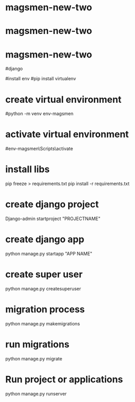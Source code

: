 # magsmen-new-two

# magsmen-new-two
# magsmen-new-two
#django

#install env
#pip install virtualenv
# create virtual environment
#python -m venv env-magsmen

# activate virtual environment
#env-magsmen\Scripts\activate

# install libs
pip freeze > requirements.txt 
pip install -r requirements.txt

# create django  project
Django-admin startproject "PROJECTNAME"

# create django app 
python manage.py startapp "APP NAME"

# create super user 
python manage.py createsuperuser
# migration process 

python manage.py makemigrations 

# run migrations 
python manage.py migrate 

# Run project or applications
python manage.py runserver
